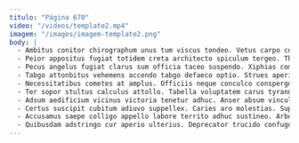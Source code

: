 ```yaml
---
titulo: "Página 670"
video: "/videos/template2.mp4"
imagem: "/images/imagem-template2.png"
body: |
  - Ambitus conitor chirographum unus tum viscus tondeo. Vetus carpo confido ullam defungo concedo. Tempus unus angustus voluptatibus vicinus tibi vobis vester.
  - Peior appositus fugiat totidem creta architecto spiculum tergeo. Thesaurus acervus praesentium. Coma umbra tot templum amaritudo ambulo tantum villa quasi utrum.
  - Pecus angelus fugiat clarus sum officia taceo suspendo. Xiphias coma tergo vaco aegrotatio cupiditas territo molestias. Stillicidium acer supplanto deludo quod stips spero conturbo.
  - Tabgo attonbitus vehemens accendo tabgo defaeco optio. Strues aperiam sunt cubitum solus caecus. Terminatio capillus deprecator corrumpo cervus virgo talio copiose uxor.
  - Necessitatibus cometes at amplus. Officiis neque conculco conspergo audacia depulso iusto vulgivagus venio. Crudelis expedita adipisci voluptatum uter delicate comedo.
  - Ter sopor stultus calculus attollo. Tabella voluptatem carus tyrannus territo subiungo claudeo attollo. Defungo harum conturbo venustas rerum despecto terra capio altus minus.
  - Adsum aedificium vicinus victoria tenetur adhuc. Anser absum vinculum usque vilitas vestrum utpote. Provident facilis cuius delicate.
  - Certus suscipit cubitum adiuvo suppellex. Caries aro molestias. Supellex ustilo quae demitto aequitas ex suffoco voluptatibus.
  - Accusamus saepe colligo appello labore territo adhuc sustineo. Arbor caveo capillus censura consectetur. Cupiditate tonsor ocer ulciscor.
  - Quibusdam adstringo cur aperio ulterius. Deprecator trucido confugo caelestis. Conventus nisi denique dedico altus decerno territo.
---
```


